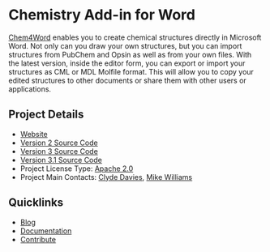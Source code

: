 # Chemistry Add-in for Word

[Chem4Word](https://www.chem4word.co.uk/) enables you to create chemical structures directly in 
Microsoft Word.  Not only can you draw your own structures, but you can import structures from 
PubChem and Opsin as well as from your own files.  With the latest version, inside the editor 
form, you can export or import your structures as CML or MDL Molfile format. 
This will allow you to copy your edited structures to other documents or share them with 
other users or applications.

## Project Details

* [Website](https://www.chem4word.co.uk/)
* [Version 2 Source Code](https://github.com/Chem4Word/Version2)
* [Version 3 Source Code](https://github.com/Chem4Word/Version3)
* [Version 3.1 Source Code](https://github.com/Chem4Word/Version3-1)
* Project License Type: [Apache 2.0](https://github.com/Chem4Word/Version3/blob/master/LICENSE.md)
* Project Main Contacts: [Clyde Davies](https://github.com/deadlyvices), [Mike Williams](https://github.com/MikeWilliams-UK) 

## Quicklinks

* [Blog](https://www.chem4word.co.uk/category/news/)
* [Documentation](https://www.chem4word.co.uk/)
* [Contribute](https://github.com/Chem4Word/Version3)
